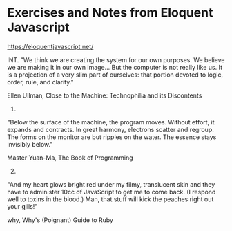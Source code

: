 # Exercises and Notes from Eloquent Javascript
https://eloquentjavascript.net/

INT.
"We think we are creating the system for our own purposes. We believe we are making it in our own image... But the computer is not really like us. It is a projection of a very slim part of ourselves: that portion devoted to logic, order, rule, and clarity."

Ellen Ullman, Close to the Machine: Technophilia and its Discontents

1.
"Below the surface of the machine, the program moves. Without effort, it expands and contracts. In great harmony, electrons scatter and regroup. The forms on the monitor are but ripples on the water. The essence stays invisibly below."

Master Yuan-Ma, The Book of Programming

2.
"And my heart glows bright red under my filmy, translucent skin and they have to administer 10cc of JavaScript to get me to come back. (I respond well to toxins in the blood.) Man, that stuff will kick the peaches right out your gills!"

why, Why's (Poignant) Guide to Ruby
